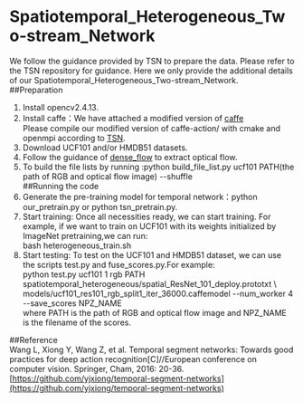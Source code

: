 # Spatiotemporal_Heterogeneous_Two-stream_Network
We follow the guidance provided by TSN to prepare the data. Please refer to the TSN repository for guidance. Here we only provide the additional details of our Spatiotemporal_Heterogeneous_Two-stream_Network.
 <br>
##Preparation<br>
1. Install opencv2.4.13. <br>
2. Install caffe：We have attached a modified version of [caffe](https://github.com/yjxiong/caffe) <br>
   Please compile our modified version of caffe-action/ with cmake and openmpi according to [TSN](https://github.com/yjxiong/temporal-segment-networks). <br>
3. Download UCF101 and/or HMDB51 datasets. <br>
4. Follow the guidance of [dense_flow](https://github.com/yjxiong/dense_flow) to extract optical flow. <br>
5. To build the file lists by running :python build_file_list.py ucf101 PATH(the path of RGB and optical flow image) --shuffle <br>
##Running the code <br>
1. Generate the pre-training model for  temporal network：python our_pretrain.py or python tsn_pretrain.py. <br>
2. Start training: Once all necessities ready, we can start training. For example, if we want to train on UCF101 with its weights initialized by ImageNet pretraining,we can run: <br>
    bash heterogeneous_train.sh <br>
3. Start testing: To test on the UCF101 and HMDB51 dataset, we can use the scripts test.py and fuse_scores.py.For example: <br>
    python test.py ucf101 1 rgb PATH spatiotemporal_heterogeneous/spatial_ResNet_101_deploy.prototxt \   <br>
    models/ucf101_res101_rgb_split1_iter_36000.caffemodel --num_worker 4 --save_scores NPZ_NAME <br>
where PATH is the path of RGB and optical flow image and NPZ_NAME is the filename of the scores. <br>

##Reference <br>
Wang L, Xiong Y, Wang Z, et al. Temporal segment networks: Towards good practices for deep action recognition[C]//European conference on computer vision. Springer, Cham, 2016: 20-36. <br>
[https://github.com/yjxiong/temporal-segment-networks](https://github.com/yjxiong/temporal-segment-networks)
